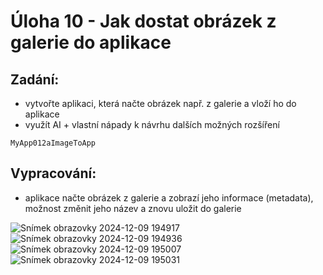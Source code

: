 # Úloha 10 - Jak dostat obrázek z galerie do aplikace

## Zadání:
- vytvořte aplikaci, která načte obrázek např. z galerie a vloží ho do aplikace
- využít AI + vlastní nápady k návrhu dalších možných rozšíření

`MyApp012aImageToApp`

## Vypracování:

- aplikace načte obrázek z galerie a zobrazí jeho informace (metadata), možnost změnit jeho název a znovu uložit do galerie

![Snímek obrazovky 2024-12-09 194917](https://github.com/user-attachments/assets/126ce1b5-9e0c-4e59-8b49-6aacabbf3272)
![Snímek obrazovky 2024-12-09 194936](https://github.com/user-attachments/assets/83479a8a-5704-4757-a497-4fc864987c4b)
![Snímek obrazovky 2024-12-09 195007](https://github.com/user-attachments/assets/771ad202-4679-4ffb-be68-90a88ff7b87c)
![Snímek obrazovky 2024-12-09 195031](https://github.com/user-attachments/assets/c96e5113-d9fd-4450-b047-cfddab816122)
